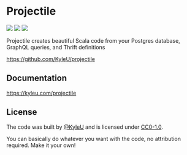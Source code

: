 # Projectile

![](https://img.shields.io/nexus/r/https/oss.sonatype.org/com.kyleu/projectile_2.12.svg)
![](https://img.shields.io/github/license/KyleU/projectile.svg)
![](https://img.shields.io/travis/KyleU/projectile.svg)

Projectile creates beautiful Scala code from your Postgres database, GraphQL queries, and Thrift definitions

https://github.com/KyleU/projectile

## Documentation

https://kyleu.com/projectile

## License

The code was built by [@KyleU](https://github.com/KyleU) and is licensed under [CC0-1.0](license). 

You can basically do whatever you want with the code, no attribution required. Make it your own! 
